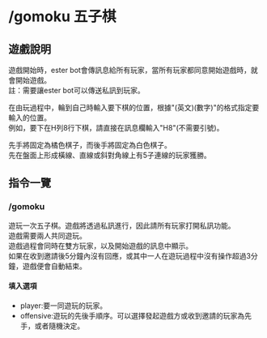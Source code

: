 # /gomoku 五子棋

## 遊戲說明

遊戲開始時，ester bot會傳訊息給所有玩家，當所有玩家都同意開始遊戲時，就會開始遊戲。\
註：需要讓ester bot可以傳送私訊到玩家。

在由玩過程中，輪到自己時輸入要下棋的位置，根據"(英文)(數字)"的格式指定要輸入的位置。\
例如，要下在H列8行下棋，請直接在訊息欄輸入"H8"(不需要引號)。

先手將固定為橘色棋子，而後手將固定為白色棋子。\
先在盤面上形成橫線、直線或斜對角線上有5子連線的玩家獲勝。

## 指令一覽

### /gomoku

遊玩一次五子棋。遊戲將透過私訊進行，因此請所有玩家打開私訊功能。\
遊戲需要兩人共同遊玩。\
遊戲過程會同時在雙方玩家，以及開始遊戲的訊息中顯示。\
如果在收到邀請後5分鐘內沒有回應，或其中一人在遊玩過程中沒有操作超過3分鐘，遊戲便會自動結束。

#### 填入選項

* player:要一同遊玩的玩家。
* offensive:遊玩的先後手順序。可以選擇發起遊戲方或收到邀請的玩家為先手，或者隨機決定。

<figure><img src="https://media.discordapp.net/attachments/815697889144733757/1031604301308629012/unknown.png" alt=""><figcaption></figcaption></figure>
